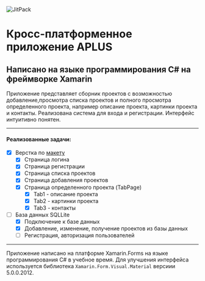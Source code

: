 ![JitPack](https://img.shields.io/jitpack/v/github/jitpack/maven-simple?color=green&label=Release)

# Кросс-платформенное приложение APLUS 
## Написано на языке программирования **C#** на фреймворке **Xamarin**

Приложение представляет сборник проектов с возможностью добавление,просмотра списка проектов и полного просмотра определенного проекта, например описание проекта, картинки проекта и контакты. Реализована система для входа и регистрации. Интерфейс интуитивно понятен.
___

#### **Реализованные задачи:**
- [x] Верстка по [макету](https://www.figma.com/file/gYUrlGMMYLt883DxAlqstC/projects?node-id=650%3A2)
  - [x] Страница логина
  - [x] Страница регистрации
  - [x] Страница списка проектов
  - [x] Страница добавления проектов
  - [x] Страница определенного проекта (TabPage)
    - [x]  Tab1 - описание проекта
    - [x]  Tab2 - картинки проекта
    - [x]  Tab3 - контакты
- [ ] База данных SQLLite
  - [x] Подключение к базе данных
  - [x]  Добавление, изменение, получение проектов из базы данных
  - [ ]  Регистрация, авторизация пользователей
___
  
Приложение написано на платформе Xamarin.Forms на языке программирования C# в учебное время. Для улучшения интерфейса используется библиотека ```Xamarin.Form.Visual.Material``` версиии 5.0.0.2012.
